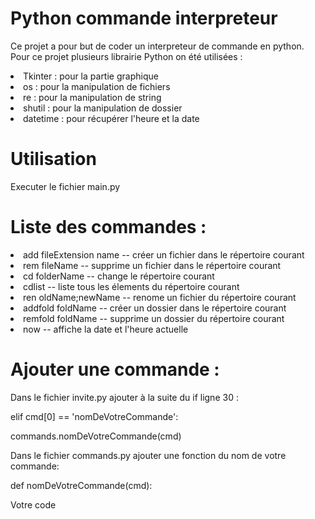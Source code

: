 <h1>Python commande interpreteur</h1>

<p>Ce projet a pour but de coder un interpreteur de commande en python. Pour ce projet plusieurs librairie Python on été utilisées :</p>
<li>Tkinter : pour la partie graphique</li>
<li>os : pour la manipulation de fichiers</li>
<li>re : pour la manipulation de string</li>
<li>shutil : pour la manipulation de dossier</li>
<li>datetime : pour récupérer l'heure et la date</li>

<h1>Utilisation</h1>
<p>Executer le fichier main.py</p>

<h1>Liste des commandes :</h1>
<li>add fileExtension name -- créer un fichier dans le répertoire courant</li>
<li>rem fileName -- supprime un fichier dans le répertoire courant</li>
<li>cd folderName -- change le répertoire courant</li>
<li>cdlist -- liste tous les élements du répertoire courant</li>
<li>ren oldName;newName -- renome un fichier du répertoire courant</li>
<li>addfold foldName -- créer un dossier dans le répertoire courant</li>
<li>remfold foldName -- supprime un dossier du répertoire courant</li>
<li>now -- affiche la date et l'heure actuelle</li>

<h1>Ajouter une commande :</h1>
<p>Dans le fichier invite.py ajouter à la suite du if ligne 30 :</p>
<p>elif cmd[0] == 'nomDeVotreCommande':</p>
<p>commands.nomDeVotreCommande(cmd)</p>
<p>Dans le fichier commands.py ajouter une fonction du nom de votre commande:</p>
<p>def nomDeVotreCommande(cmd):</p>
<p>Votre code<p>
